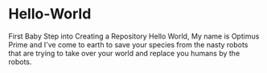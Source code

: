 # Hello-World
First Baby Step into Creating a Repository
Hello World, My name is Optimus Prime and I've come to earth to save your species from the nasty robots that are trying to take over your world and replace you humans by the robots.
